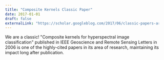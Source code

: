```yaml
---
title: "Composite Kernels Classic Paper"
date: 2017-01-01
draft: false
externalLink: "https://scholar.googleblog.com/2017/06/classic-papers-articles-that-have-stood.html"
---
```


We are a classic! "Composite kernels for hyperspectral image classification" published in IEEE Geoscience and Remote Sensing Letters in 2006 is one of the highly-cited papers in its area of research, maintaining its impact long after publication.
